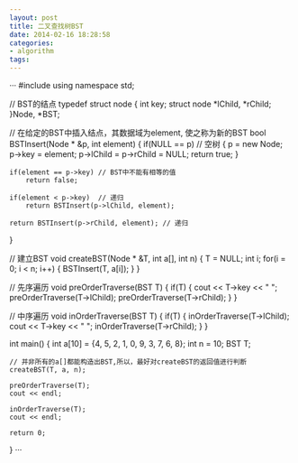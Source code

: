 ```yaml
---
layout: post
title: 二叉查找树BST
date: 2014-02-16 18:28:58
categories:
- algorithm
tags:
---
```


···
#include <iostream>
using namespace std;

// BST的结点
typedef struct node
{
	int key;
	struct node *lChild, *rChild;
}Node, *BST;

// 在给定的BST中插入结点，其数据域为element, 使之称为新的BST
bool BSTInsert(Node * &p, int element)
{
	if(NULL == p) // 空树
	{
		p = new Node;
		p->key = element;
		p->lChild = p->rChild = NULL;
		return true;
	}

	if(element == p->key) // BST中不能有相等的值
		return false;

	if(element < p->key)  // 递归
		return BSTInsert(p->lChild, element);

	return BSTInsert(p->rChild, element); // 递归
}

// 建立BST
void createBST(Node * &T, int a[], int n)
{
	T = NULL; 
	int i;
	for(i = 0; i < n; i++)
	{
		BSTInsert(T, a[i]);
	}
}

// 先序遍历
void preOrderTraverse(BST T)
{
	if(T)
	{
		cout << T->key << " ";
		preOrderTraverse(T->lChild);
		preOrderTraverse(T->rChild);
	}
}

// 中序遍历
void inOrderTraverse(BST T)
{
	if(T)
	{
		inOrderTraverse(T->lChild);
		cout << T->key << " ";
		inOrderTraverse(T->rChild);
	}
}

int main()
{
	int a[10] = {4, 5, 2, 1, 0, 9, 3, 7, 6, 8};
	int n = 10;
	BST T;

	// 并非所有的a[]都能构造出BST,所以，最好对createBST的返回值进行判断
	createBST(T, a, n);

	preOrderTraverse(T);
	cout << endl;

	inOrderTraverse(T);
	cout << endl;

	return 0;
}
···
